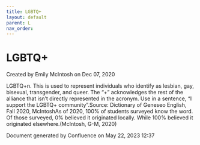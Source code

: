 ```yaml
---
title: LGBTQ+
layout: default
parent: L
nav_order:
---
```


# LGBTQ+

Created by  Emily McIntosh on Dec 07, 2020

LGBTQ+n. This is used to represent individuals who identify as lesbian, gay, bisexual, transgender, and queer. The “+” acknowledges the rest of the alliance that isn’t directly represented in the acronym. Use in a sentence, “I support the LGBTQ+ community”.Source: Dictionary of Geneseo English, Fall 2020, McIntoshAs of 2020, 100% of students surveyed know the word. Of those surveyed, 0% believed it originated locally. While 100% believed it originated elsewhere.(McIntosh, G-M, 2020)

Document generated by Confluence on May 22, 2023 12:37


